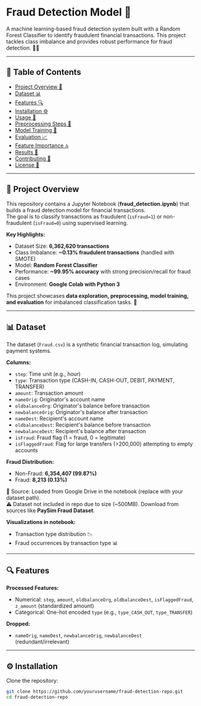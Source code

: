 # Fraud Detection Model 🚨
   
A machine learning-based fraud detection system built with a Random Forest Classifier to identify fraudulent financial transactions. This project tackles class imbalance and provides robust performance for fraud detection. 🕵️‍♂️

---

## 📑 Table of Contents
- [Project Overview 🌟](#-project-overview)
- [Dataset 📊](#-dataset)
- [Features 🔍](#-features)
- [Installation ⚙️](#️-installation)
- [Usage 🚀](#-usage)
- [Preprocessing Steps 🧹](#-preprocessing-steps)
- [Model Training 🤖](#-model-training)
- [Evaluation 📈](#-evaluation)
- [Feature Importance 🔝](#-feature-importance)
- [Results 🎯](#-results)
- [Contributing 🤝](#-contributing)
- [License 📜](#-license)

---

## 🌟 Project Overview
This repository contains a Jupyter Notebook (**fraud_detection.ipynb**) that builds a fraud detection model for financial transactions.  
The goal is to classify transactions as fraudulent (`isFraud=1`) or non-fraudulent (`isFraud=0`) using supervised learning.

**Key Highlights:**
- Dataset Size: **6,362,620 transactions**
- Class Imbalance: **~0.13% fraudulent transactions** (handled with SMOTE)
- Model: **Random Forest Classifier**
- Performance: **~99.95% accuracy** with strong precision/recall for fraud cases
- Environment: **Google Colab with Python 3**

This project showcases **data exploration, preprocessing, model training, and evaluation** for imbalanced classification tasks. 🚀

---

## 📊 Dataset
The dataset (`Fraud.csv`) is a synthetic financial transaction log, simulating payment systems.  

**Columns:**
- `step`: Time unit (e.g., hour)  
- `type`: Transaction type (CASH-IN, CASH-OUT, DEBIT, PAYMENT, TRANSFER)  
- `amount`: Transaction amount  
- `nameOrig`: Originator's account name  
- `oldbalanceOrg`: Originator's balance before transaction  
- `newbalanceOrig`: Originator's balance after transaction  
- `nameDest`: Recipient's account name  
- `oldbalanceDest`: Recipient's balance before transaction  
- `newbalanceDest`: Recipient's balance after transaction  
- `isFraud`: Fraud flag (1 = fraud, 0 = legitimate)  
- `isFlaggedFraud`: Flag for large transfers (>200,000) attempting to empty accounts  

**Fraud Distribution:**
- Non-Fraud: **6,354,407 (99.87%)**
- Fraud: **8,213 (0.13%)**

📌 Source: Loaded from Google Drive in the notebook (replace with your dataset path).  
⚠️ Dataset not included in repo due to size (~500MB). Download from sources like **PaySim Fraud Dataset**.  

**Visualizations in notebook:**
- Transaction type distribution 📉  
- Fraud occurrences by transaction type 📊  

---

## 🔍 Features
**Processed Features:**
- Numerical: `step`, `amount`, `oldbalanceOrg`, `oldbalanceDest`, `isFlaggedFraud`, `z_amount` (standardized amount)  
- Categorical: One-hot encoded `type` (e.g., `type_CASH_OUT`, `type_TRANSFER`)  

**Dropped:**
- `nameOrig`, `nameDest`, `newbalanceOrig`, `newbalanceDest` (redundant/irrelevant)  

---

## ⚙️ Installation

Clone the repository:
```bash
git clone https://github.com/yourusername/fraud-detection-repo.git
cd fraud-detection-repo
